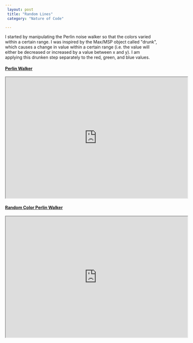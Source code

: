 ```yaml
---
 layout: post
 title: "Random Lines"
 category: "Nature of Code"
 
---
```


I started by manipulating the Perlin noise walker so that the colors varied within a certain range. I was inspired by the Max/MSP object called "drunk", which causes a change in value within a certain range (i.e. the value will either be decreased or increased by a value between x and y). I am applying this drunken step separately to the red, green, and blue values. 

#### [Perlin Walker](http://alpha.editor.p5js.org/patchbae/sketches/S1QCZYarz)

<iframe width="600" height="400" src="http://alpha.editor.p5js.org/embed/S1QCZYarz>" scrolling="no"></iframe>


#### [Random Color Perlin Walker](http://alpha.editor.p5js.org/patchbae/sketches/H1SRbKpSM)

<iframe width="600" height="400" src="http://alpha.editor.p5js.org/embed/H1SRbKpSM>" scrolling="no"></iframe>








